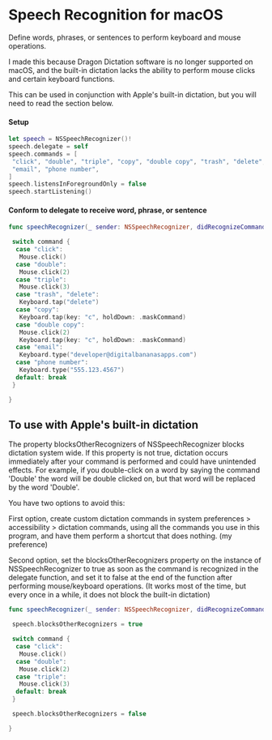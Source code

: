 # Speech Recognition for macOS

Define words, phrases, or sentences to perform keyboard and mouse operations.

I made this because Dragon Dictation software is no longer supported on macOS, and the built-in dictation lacks the ability to perform mouse clicks and certain keyboard functions.

This can be used in conjunction with Apple's built-in dictation, but you will need to read the section below.

#### Setup
```swift
let speech = NSSpeechRecognizer()!
speech.delegate = self
speech.commands = [
 "click", "double", "triple", "copy", "double copy", "trash", "delete",
 "email", "phone number",
]
speech.listensInForegroundOnly = false
speech.startListening()
```
#### Conform to delegate to receive word, phrase, or sentence
```swift
func speechRecognizer(_ sender: NSSpeechRecognizer, didRecognizeCommand command: String) {

 switch command {
  case "click": 
   Mouse.click()
  case "double": 
   Mouse.click(2)
  case "triple": 
   Mouse.click(3)
  case "trash", "delete":
   Keyboard.tap("delete")
  case "copy": 
   Keyboard.tap(key: "c", holdDown: .maskCommand)
  case "double copy":
   Mouse.click(2)
   Keyboard.tap(key: "c", holdDown: .maskCommand)  
  case "email":
   Keyboard.type("developer@digitalbananasapps.com")
  case "phone number": 
   Keyboard.type("555.123.4567")
  default: break
 }

}
```
## To use with Apple's built-in dictation
The property blocksOtherRecognizers of NSSpeechRecognizer blocks dictation system wide. If this property is not true, dictation occurs immediately after your command is performed and could have unintended effects. For example, if you double-click on a word by saying the command 'Double' the word will be double clicked on, but that word will be replaced by the word 'Double'. 

You have two options to avoid this: 

First option, create custom dictation commands in system preferences > accessibility > dictation commands, using all the commands you use in this program, and have them perform a shortcut that does nothing. (my preference)

Second option, set the blocksOtherRecognizers property on the instance of NSSpeechRecognizer to true as soon as the command is recognized in the delegate function, and set it to false at the end of the function after performing mouse/keyboard operations. (It works most of the time, but every once in a while, it does not block the built-in dictation)
```swift
func speechRecognizer(_ sender: NSSpeechRecognizer, didRecognizeCommand command: String) {

 speech.blocksOtherRecognizers = true

 switch command {
  case "click":	
   Mouse.click()
  case "double": 
   Mouse.click(2)
  case "triple":	
   Mouse.click(3)
  default: break
 }

 speech.blocksOtherRecognizers = false

}
```
